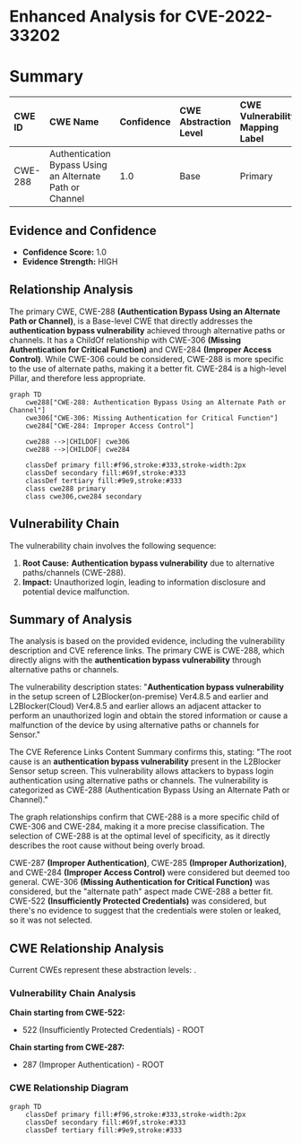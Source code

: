 # Enhanced Analysis for CVE-2022-33202

# Summary
| CWE ID  | CWE Name                                            | Confidence | CWE Abstraction Level | CWE Vulnerability Mapping Label | CWE-Vulnerability Mapping Notes |
| :------- | :-------------------------------------------------- | :--------- | :---------------------- | :------------------------------ | :------------------------------ |
| CWE-288 | Authentication Bypass Using an Alternate Path or Channel | 1.0        | Base                    | Primary                       | Allowed                       |

## Evidence and Confidence

*   **Confidence Score:** 1.0
*   **Evidence Strength:** HIGH

## Relationship Analysis
The primary CWE, CWE-288 **(Authentication Bypass Using an Alternate Path or Channel)**, is a Base-level CWE that directly addresses the **authentication bypass vulnerability** achieved through alternative paths or channels. It has a ChildOf relationship with CWE-306 **(Missing Authentication for Critical Function)** and CWE-284 **(Improper Access Control)**. While CWE-306 could be considered, CWE-288 is more specific to the use of alternate paths, making it a better fit. CWE-284 is a high-level Pillar, and therefore less appropriate.

```mermaid
graph TD
    cwe288["CWE-288: Authentication Bypass Using an Alternate Path or Channel"]
    cwe306["CWE-306: Missing Authentication for Critical Function"]
    cwe284["CWE-284: Improper Access Control"]

    cwe288 -->|CHILDOF| cwe306
    cwe288 -->|CHILDOF| cwe284

    classDef primary fill:#f96,stroke:#333,stroke-width:2px
    classDef secondary fill:#69f,stroke:#333
    classDef tertiary fill:#9e9,stroke:#333
    class cwe288 primary
    class cwe306,cwe284 secondary
```

## Vulnerability Chain
The vulnerability chain involves the following sequence:
1.  **Root Cause:** **Authentication bypass vulnerability** due to alternative paths/channels (CWE-288).
2.  **Impact:** Unauthorized login, leading to information disclosure and potential device malfunction.

## Summary of Analysis
The analysis is based on the provided evidence, including the vulnerability description and CVE reference links. The primary CWE is CWE-288, which directly aligns with the **authentication bypass vulnerability** through alternative paths or channels.

The vulnerability description states: "**Authentication bypass vulnerability** in the setup screen of L2Blocker(on-premise) Ver4.8.5 and earlier and L2Blocker(Cloud) Ver4.8.5 and earlier allows an adjacent attacker to perform an unauthorized login and obtain the stored information or cause a malfunction of the device by using alternative paths or channels for Sensor."

The CVE Reference Links Content Summary confirms this, stating: "The root cause is an **authentication bypass vulnerability** present in the L2Blocker Sensor setup screen. This vulnerability allows attackers to bypass login authentication using alternative paths or channels. The vulnerability is categorized as CWE-288 (Authentication Bypass Using an Alternate Path or Channel)."

The graph relationships confirm that CWE-288 is a more specific child of CWE-306 and CWE-284, making it a more precise classification. The selection of CWE-288 is at the optimal level of specificity, as it directly describes the root cause without being overly broad.

CWE-287 **(Improper Authentication)**, CWE-285 **(Improper Authorization)**, and CWE-284 **(Improper Access Control)** were considered but deemed too general. CWE-306 **(Missing Authentication for Critical Function)** was considered, but the "alternate path" aspect made CWE-288 a better fit. CWE-522 **(Insufficiently Protected Credentials)** was considered, but there's no evidence to suggest that the credentials were stolen or leaked, so it was not selected.


## CWE Relationship Analysis

Current CWEs represent these abstraction levels: .


### Vulnerability Chain Analysis

**Chain starting from CWE-522:**
- 522 (Insufficiently Protected Credentials) - ROOT


**Chain starting from CWE-287:**
- 287 (Improper Authentication) - ROOT



### CWE Relationship Diagram

```mermaid
graph TD
    classDef primary fill:#f96,stroke:#333,stroke-width:2px
    classDef secondary fill:#69f,stroke:#333
    classDef tertiary fill:#9e9,stroke:#333
```